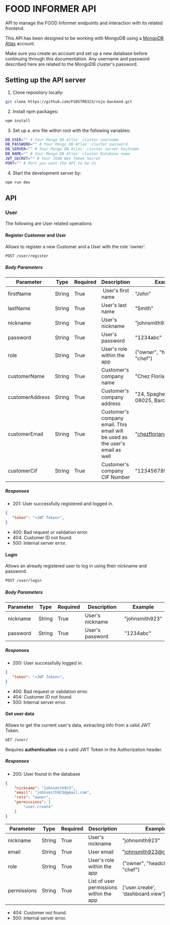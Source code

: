 # FOOD INFORMER API

API to manage the FOOD Informer endpoints and interaction with its related frontend. 

This API has been designed to be working with MongoDB using a [MongoDB Atlas](https://www.mongodb.com/atlas/database) account. 

Make sure you create an account and set up a new database before continuing through this documentation. Any username and password described here are related to the MongoDB cluster's password.

## Setting up the API server

1. Clone repository locally:

```bash
git clone https://github.com/FSDSTR0323/rojo-backend.git
```

2. Install npm packages:

```bash
npm install
```

3.  Set up a .env file within root with the following variables:

```bash
DB_USER="" # Your Mongo DB Atlas' cluster username
DB_PASSWORD="" # Your Mongo DB Atlas' cluster password
DB_SERVER="" # Your Mongo DB Atlas' cluster server hostname
DB_NAME="" # Your Mongo DB Atlas' cluster Database name
JWT_SECRET="" # Your JSON Web Token Secret
PORT="" # Port you want the API to be in
```

4.  Start the development server by:

```bash
npm run dev
```

## API

### User

The following are User related operations

#### Register Customer and User

Allows to register a new Customer and a User with the role 'owner'.

```bash
POST /user/register
```

##### Body Parameters

| Parameter | Type | Required | Description | Example |
|-----------|------|----------|-------------|---------|
| firstName | String | True | User's first name | "John" |
| lastName | String | True | User's last name | "Smith" |
| nickname | String |  True | User's nickname | "johnsmith923" |
| password | String | True | User's password | "1234abc" |
| role | String | True | User's role within the app | ("owner", "headchef", "chef") |
| customerName | String | True | Customer's company name | "Chez Florian" |
| customerAddress | String | True | Customer's company address | "24, Spaghetti road, 08025, Barcelona" |
| customerEmail | String | True | Customer's company email. This email will be used as the user's email as well | "chezflorian@gmail.com" |
| customerCif | String | True | Customer's company CIF Number | "123456789" |

##### Responses

- 201: User successfully registered and logged in.

```json
{
   "token": "<JWT Token>",
}
```

- 400: Bad request or validation error.
- 404: Customer ID not found.
- 500: Internal server error.


#### Login

Allows an already registered user to log in using their nickname and password.

```bash
POST /user/login
```

##### Body Parameters

| Parameter | Type | Required | Description | Example |
|-----------|------|----------|-------------|---------|
| nickname | String |  True | User's nickname | "johnsmith923" |
| password | String | True | User's password | "1234abc" |


##### Responses

- 200: User successfully logged in.

```json
{
   "token": "<JWT Token>",
}
```

- 400: Bad request or validation error.
- 404: Customer ID not found.
- 500: Internal server error.


#### Get user data

Allows to get the current user's data, extracting info from a valid JWT Token.

```bash
GET /user/
```

Requires **authentication** via a valid JWT Token in the Authorization header.


##### Responses

- 200: User found in the database

```json
{
    "nickname": "johnsmith923",
    "email": "johnsmith923@gmail.com",
    "role": "owner",
    "permissions": [
        "user.create"
    ]
}
```

| Parameter | Type | Required | Description | Example |
|-----------|------|----------|-------------|---------|
| nickname | String |  True | User's nickname | "johnsmith923" |
| email | String | True | User email | "johnsmith923@gmail.com" |
| role | String | True | User's role within the app | ("owner", "headchef", "chef") |
| permissions | String | True | List of user permissions within the app | ['user.create', 'dashboard.view'] |

- 404: Customer not found.
- 500: Internal server error.